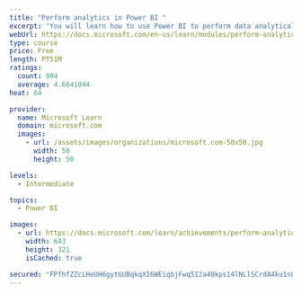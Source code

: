 ```yaml
---
title: "Perform analytics in Power BI "
excerpt: "You will learn how to use Power BI to perform data analytical functions, how to identify outliers in your data, how to group data together, and how to bin data for analysis. You will also learn how to perform time series analysis. Finally, you will work with advanced analytic features of Power BI, such as Quick Insights, AI Insights, and the Analyze feature."
webUrl: https://docs.microsoft.com/en-us/learn/modules/perform-analytics-power-bi/
type: course
price: Free
length: PT51M
ratings:
  count: 994
  average: 4.6841044
heat: 64

provider:
  name: Microsoft Learn
  domain: microsoft.com
  images:
    - url: /assets/images/organizations/microsoft.com-50x50.jpg
      width: 50
      height: 50

levels:
  - Intermediate

topics:
  - Power BI

images:
  - url: https://docs.microsoft.com/learn/achievements/perform-analytics-power-bi-social.png
    width: 643
    height: 321
    isCached: true

secured: "FPfhfZZcLHeUH6gytGUBqkqXI6WEiqbjFwq5I2a40kps14lNLlSCrdA4ku1n8XRQ5X7tPiEhZ8++D+CgAuvET/cZyVNV7A+08QC/zBfMbyhUnmB+pgf6MuFWEuZwcyS2eiVjA2uzfG1SUoN9X7+0ZYWjtZy9ROj1tkETkAJCRCXw/FWDgP2egLyeNH0l1WDfJVZhS6fW2lU2xL80jgPkM9CZmWnyErhPtveRXYDS4lAA7uRt58+VL5y/RljKsdNGy4fRlQLMhnb4IezIU8qWTBndqM7jjKt6GFUXlpl6QxBfMLyGHOC41Bk6zGknIyhAOFJh5KdZnSX+ibxEnZgEDI648QinnLFymXGJvI2UUSJXa8H5Xpeqst7jvCITIb1Tfr70hcgzX5PhGuqlDQ5oR9sdaHjHjbBD7mfwEPO+iCo=;AuujaLNivyQXzWcyY6BXPw=="
---
```


